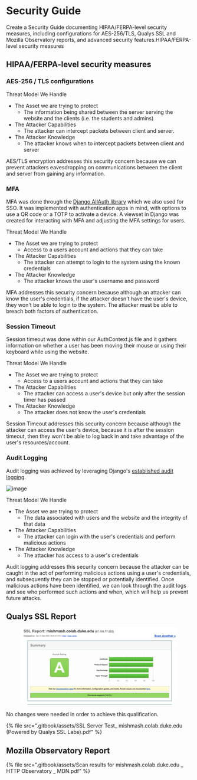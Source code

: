 # Security Guide

Create a Security Guide documenting HIPAA/FERPA-level security measures, including configurations for AES-256/TLS, Qualys SSL and Mozilla Observatory reports, and advanced security features.HIPAA/FERPA-level security measures

## HIPAA/FERPA-level security measures

### AES-256 / TLS configurations

Threat Model We Handle
- The Asset we are trying to protect
  - The information being shared between the server serving the website and the clients (i.e. the students and admins)
- The Attacker Capabilities
  - The attacker can intercept packets between client and server. 
- The Attacker Knowledge
  - The attacker knows when to intercept packets between client and server

AES/TLS encryption addresses this security concern because we can prevent attackers eavesdropping on communications between the client and server from gaining any information. 

### MFA

MFA was done through the [Django AllAuth library](https://docs.allauth.org/en/dev/mfa/index.html) which we also used for SSO. It was implemented with authentication apps in mind, with options to use a QR code or a TOTP to activate a device. A viewset in Django was created for interacting with MFA and adjusting the MFA settings for users.

Threat Model We Handle
- The Asset we are trying to protect
  - Access to a users account and actions that they can take
- The Attacker Capabilities
  - The attacker can attempt to login to the system using the known credentials
- The Attacker Knowledge
  - The attacker knows the user's username and password

MFA addresses this security concern because although an attacker can know the user's credentials, if the attacker doesn't have the user's device, they won't be able to login to the system. The attacker must be able to breach both factors of authentication.

### Session Timeout

Session timeout was done within our AuthContext.js file and it gathers information on whether a user has been moving their mouse or using their keyboard while using the website.

Threat Model We Handle
- The Asset we are trying to protect
  - Access to a users account and actions that they can take
- The Attacker Capabilities
  - The attacker can access a user's device but only after the session timer has passed
- The Attacker Knowledge
  - The attacker does not know the user's credentials

Session Timeout addresses this security concern because although the attacker can access the user's device, because it is after the session timeout, then they won't be able to log back in and take advantage of the user's resources/account.

### Audit Logging

Audit logging was achieved by leveraging Django's [established audit logging](https://django-auditlog.readthedocs.io/en/latest/). 

![image](https://github.com/user-attachments/assets/d693fd20-1157-4da6-92f9-943bdc5984b9)


Threat Model We Handle
- The Asset we are trying to protect
  - The data associated with users and the website and the integrity of that data
- The Attacker Capabilities
  - The attacker can login with the user's credentials and perform malicious actions
- The Attacker Knowledge
  - The attacker has access to a user's credentials

Audit logging addresses this security concern because the attacker can be caught in the act of performing malicious actions using a user's credentials, and subsequently they can be stopped or potentially identified. Once malicious actions have been identified, we can look through the audit logs and see who performed such actions and when, which will help us prevent future attacks.

## Qualys SSL Report

<figure><img src=".gitbook/assets/image (3).png" alt=""><figcaption></figcaption></figure>

No changes were needed in order to achieve this qualification.

{% file src=".gitbook/assets/SSL Server Test_ mishmash.colab.duke.edu (Powered by Qualys SSL Labs).pdf" %}

## Mozilla Observatory Report

{% file src=".gitbook/assets/Scan results for mishmash.colab.duke.edu _ HTTP Observatory _ MDN.pdf" %}






